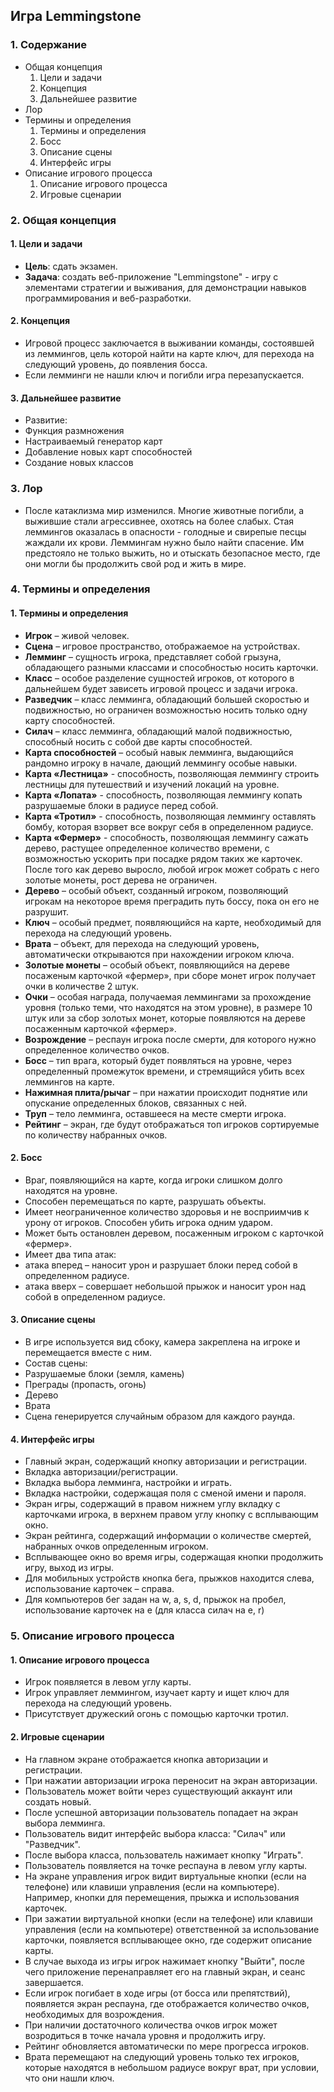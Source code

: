 ## Игра Lemmingstone
### 1. Содержание
 - Общая концепция
    1. Цели и задачи
    2. Концепция
    3. Дальнейшее развитие
 - Лор
 - Термины и определения
    1. Термины и определения
    2. Босс
    3. Описание сцены
    4. Интерфейс игры
 - Описание игрового процесса
    1. Описание игрового процесса
    2. Игровые сценарии

### 2. Общая концепция
#### 1. Цели и задачи
- **Цель**: сдать экзамен.
- **Задача**: создать веб-приложение "Lemmingstone" - игру с элементами стратегии и выживания, для демонстрации навыков программирования и веб-разработки.  
#### 2. Концепция
- Игровой процесс заключается в выживании команды, состоявшей из леммингов, цель которой найти на карте ключ, для перехода на следующий уровень, до появления босса.
- Если лемминги не нашли ключ и погибли игра перезапускается.
#### 3. Дальнейшее развитие
- Развитие:
- Функция размножения
- Настраиваемый генератор карт
- Добавление новых карт способностей
- Создание новых классов

### 3. Лор
- После катаклизма мир изменился. Многие животные погибли, а выжившие стали агрессивнее, охотясь на более слабых. Стая леммингов оказалась в опасности - голодные и свирепые песцы жаждали их крови. Леммингам нужно было найти спасение. Им предстояло не только выжить, но и отыскать безопасное место, где они могли бы продолжить свой род и жить в мире.

### 4. Термины и определения
#### 1. Термины и определения
- **Игрок** – живой человек.
- **Сцена** – игровое пространство, отображаемое на устройствах.
- **Лемминг** – сущность игрока, представляет собой грызуна, обладающего разными классами и способностью носить карточки.
- **Класс** – особое разделение сущностей игроков, от которого в дальнейшем будет зависеть игровой процесс и задачи игрока.
- **Разведчик** – класс лемминга, обладающий большей скоростью и подвижностью, но ограничен возможностью носить только одну карту способностей.
- **Силач** – класс лемминга, обладающий малой подвижностью, способный носить с собой две карты способностей.
- **Карта способностей** – особый навык лемминга, выдающийся рандомно игроку в начале, дающий леммингу особые навыки.
- **Карта «Лестница»** - способность, позволяющая леммингу строить лестницы для путешествий и изучений локаций на уровне.
- **Карта «Лопата»** - способность, позволяющая леммингу копать разрушаемые блоки в радиусе перед собой.
- **Карта «Тротил»** - способность, позволяющая леммингу оставлять бомбу, которая взорвет все вокруг себя в определенном радиусе.
- **Карта «Фермер»** - способность, позволяющая леммингу сажать дерево, растущее определенное количество времени, с возможностью ускорить при посадке рядом таких же карточек. После того как дерево выросло, любой игрок может собрать с него золотые монеты, рост дерева не ограничен.
- **Дерево** – особый объект, созданный игроком, позволяющий игрокам на некоторое время преградить путь боссу, пока он его не разрушит.
- **Ключ** – особый предмет, появляющийся на карте, необходимый для перехода на следующий уровень.
- **Врата** – объект, для перехода на следующий уровень, автоматически открываются при нахождении игроком ключа.
- **Золотые монеты** – особый объект, появляющийся на дереве посаженым карточкой «фермер», при сборе монет игрок получает очки в количестве 2 штук.
- **Очки** – особая награда, получаемая леммингами за прохождение уровня (только теми, что находятся на этом уровне), в размере 10 штук или за сбор золотых монет, которые появляются на дереве посаженным карточкой «фермер».
- **Возрождение** – респаун игрока после смерти, для которого нужно определенное количество очков.
- **Босс** – тип врага, который будет появляться на уровне, через определенный промежуток времени, и стремящийся убить всех леммингов на карте.
- **Нажимная плита/рычаг** – при нажатии происходит поднятие или опускание определенных блоков, связанных с ней.
- **Труп** – тело лемминга, оставшееся на месте смерти игрока.
- **Рейтинг** – экран, где будут отображаться топ игроков сортируемые по количеству набранных очков.
#### 2. Босс
- Враг, появляющийся на карте, когда игроки слишком долго находятся на уровне.
- Способен перемещаться по карте, разрушать объекты.
- Имеет неограниченное количество здоровья и не восприимчив к урону от игроков. Способен убить игрока одним ударом.
- Может быть остановлен деревом, посаженным игроком с карточкой «фермер».
- Имеет два типа атак:
- атака вперед – наносит урон и разрушает блоки перед собой в определенном радиусе.
- атака вверх – совершает небольшой прыжок и наносит урон над собой в определенном радиусе.
#### 3. Описание сцены
- В игре используется вид сбоку, камера закреплена на игроке и перемещается вместе с ним.
- Состав сцены:
- Разрушаемые блоки (земля, камень)
- Преграды (пропасть, огонь)
- Дерево
- Врата
- Сцена генерируется случайным образом для каждого раунда.
#### 4. Интерфейс игры
- Главный экран, содержащий кнопку авторизации и регистрации.
- Вкладка авторизации/регистрации.
- Вкладка выбора лемминга, настройки и играть.
- Вкладка настройки, содержащая поля с сменой имени и пароля.
- Экран игры, содержащий в правом нижнем углу вкладку с карточками игрока, в верхнем правом углу кнопку с всплывающим окно.
- Экран рейтинга, содержащий информации о количестве смертей, набранных очков определенным игроком.
- Всплывающее окно во время игры, содержащая кнопки продолжить игру, выход из игры.
- Для мобильных устройств кнопка бега, прыжков находится слева, использование карточек – справа.
- Для компьютеров бег задан на w, a, s, d, прыжок на пробел, использование карточек на e (для класса силач на e, r)

### 5. Описание игрового процесса
#### 1. Описание игрового процесса
- Игрок появляется в левом углу карты.
- Игрок управляет леммингом, изучает карту и ищет ключ для перехода на следующий уровень.
- Присутствует дружеский огонь с помощью карточки тротил.
#### 2. Игровые сценарии
- На главном экране отображается кнопка авторизации и регистрации. 
- При нажатии авторизации игрока переносит на экран авторизации.
- Пользователь может войти через существующий аккаунт или создать новый.
- После успешной авторизации пользователь попадает на экран выбора лемминга.
- Пользователь видит интерфейс выбора класса: "Силач" или "Разведчик".
- После выбора класса, пользователь нажимает кнопку "Играть".
- Пользователь появляется на точке респауна в левом углу карты.
- На экране управления игрок видит виртуальные кнопки (если на телефоне) или клавиши управления (если на компьютере). Например, кнопки для перемещения, прыжка и использования карточек.
- При зажатии виртуальной кнопки (если на телефоне) или клавиши управления (если на компьютере) ответственной за использование карточки, появляется всплывающее окно, где содержит описание карты.
- В случае выхода из игры игрок нажимает кнопку "Выйти", после чего приложение перенаправляет его на главный экран, и сеанс завершается.
- Если игрок погибает в ходе игры (от босса или препятствий), появляется экран респауна, где отображается количество очков, необходимых для возрождения.
- При наличии достаточного количества очков игрок может возродиться в точке начала уровня и продолжить игру.
- Рейтинг обновляется автоматически по мере прогресса игроков.
- Врата перемещают на следующий уровень только тех игроков, которые находятся в небольшом радиусе вокруг врат, при условии, что они нашли ключ.

